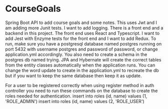 # CourseGoals
Spring Boot API to add course goals and some notes. This uses Jwt and I am adding more Junit tests. I want to add logging.
There is a front end and a backend in this project.
The front end uses React and Typescript. I want to add Jest with Enzyme tests for the front end and I want to add Redux.
To run, make sure you have a postgresql database named postgres running on port 5432 with username postgres and password of password, or change application.yml accordingly. You also need to create a schema in the postgres db named trying.
JPA and Hybernate will create the correct tables from the entity classes automatically when the application runs. You can change the word update to create in the application.yml to recreate the db but if you want to keep the same database then keep it as update.
 
For a user to be registered correctly when using register method in auth controller you need to run these commands on the database to create the roles needed for authentication.
insert into roles (id, name) values (1, 'ROLE_ADMIN')
insert into roles (id, name) values (2, 'ROLE_USER')

